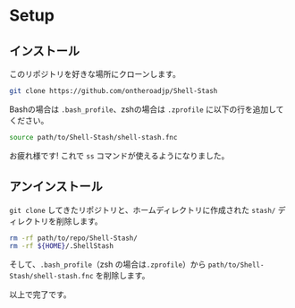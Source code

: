 # Setup

## インストール
このリポジトリを好きな場所にクローンします。

```bash
git clone https://github.com/ontheroadjp/Shell-Stash
```

Bashの場合は ``.bash_profile``、zshの場合は ``.zprofile`` に以下の行を追加してください。

```bash
source path/to/Shell-Stash/shell-stash.fnc
```

お疲れ様です!
これで ``ss`` コマンドが使えるようになりました。

## アンインストール

``git clone`` してきたリポジトリと、ホームディレクトリに作成された ``stash/`` ディレクトリを削除します。

```bash
rm -rf path/to/repo/Shell-Stash/
rm -rf ${HOME}/.ShellStash
```

そして、``.bash_profile``（zsh の場合は``.zprofile``）から ``path/to/Shell-Stash/shell-stash.fnc`` を削除します。

以上で完了です。

